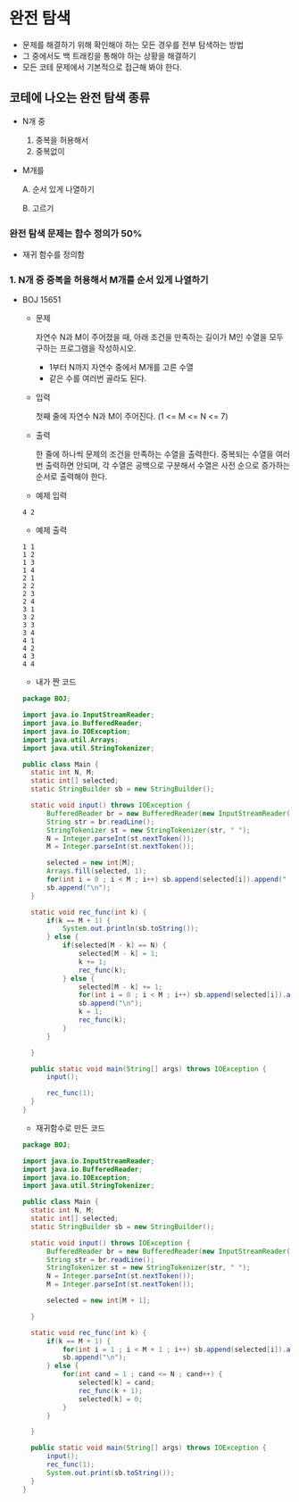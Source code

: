 # 완전 탐색

* 문제를 해결하기 위해 확인해야 하는 모든 경우를 전부 탐색하는 방법
* 그 중에서도 백 트래킹을 통해야 하는 상황을 해결하기
* 모든 코테 문제에서 기본적으로 접근해 봐야 한다.



## 코테에 나오는 완전 탐색 종류

* N개 중

  1. 중복을 허용해서
  2. 중복없이

* M개를

  A. 순서 있게 나열하기

  B. 고르기



### 완전 탐색 문제는 함수 정의가 50%

* 재귀 함수를 정의함



### 1. N개 중 중복을 허용해서 M개를 순서 있게 나열하기

* BOJ 15651

  * 문제

    자연수 N과 M이 주어졌을 때, 아래 조건을 만족하는 길이가 M인 수열을 모두 구하는 프로그램을 작성하시오.

    * 1부터 N까지 자연수 중에서 M개를 고른 수열
    * 같은 수를 여러번 골라도 된다.

  * 입력

    첫째 줄에 자연수 N과 M이 주어진다. (1 <= M <= N <= 7)

  * 출력

    한 줄에 하나씩 문제의 조건을 만족하는 수열을 출력한다. 중복되는 수열을 여러번 출력하면 안되며, 각 수열은 공백으로 구분해서 수열은 사전 순으로 증가하는 순서로 출력해야 한다.

  * 예제 입력

  ```
  4 2
  ```

  * 예제 출력

  ```
  1 1
  1 2
  1 3
  1 4
  2 1
  2 2
  2 3
  2 4
  3 1
  3 2
  3 3
  3 4
  4 1
  4 2
  4 3
  4 4	
  ```
  
  * 내가 짠 코드
  
  ~~~java
  package BOJ;
  
  import java.io.InputStreamReader;
  import java.io.BufferedReader;
  import java.io.IOException;
  import java.util.Arrays;
  import java.util.StringTokenizer;
  
  public class Main {
  	static int N, M;
  	static int[] selected;
  	static StringBuilder sb = new StringBuilder();
  
  	static void input() throws IOException {
  		BufferedReader br = new BufferedReader(new InputStreamReader(System.in));
  		String str = br.readLine();
  		StringTokenizer st = new StringTokenizer(str, " ");
  		N = Integer.parseInt(st.nextToken());
  		M = Integer.parseInt(st.nextToken());
  
  		selected = new int[M];
  		Arrays.fill(selected, 1);
  		for(int i = 0 ; i < M ; i++) sb.append(selected[i]).append(" ");
  		sb.append("\n");
  	}
  
  	static void rec_func(int k) {
  		if(k == M + 1) {
  			System.out.println(sb.toString());
  		} else {
  			if(selected[M - k] == N) {
  				selected[M - k] = 1;
  				k += 1;
  				rec_func(k);
  			} else {
  				selected[M - k] += 1;
  				for(int i = 0 ; i < M ; i++) sb.append(selected[i]).append(" ");
  				sb.append("\n");
  				k = 1;
  				rec_func(k);
  			}
  		}
  
  	}
  
  	public static void main(String[] args) throws IOException {
  		input();
  
  		rec_func(1);
  	}
  }
  
  
  ~~~
  
  
  
  * 재귀함수로 만든 코드
  
  ~~~java
  package BOJ;
  
  import java.io.InputStreamReader;
  import java.io.BufferedReader;
  import java.io.IOException;
  import java.util.StringTokenizer;
  
  public class Main {
  	static int N, M;
  	static int[] selected;
  	static StringBuilder sb = new StringBuilder();
  
  	static void input() throws IOException {
  		BufferedReader br = new BufferedReader(new InputStreamReader(System.in));
  		String str = br.readLine();
  		StringTokenizer st = new StringTokenizer(str, " ");
  		N = Integer.parseInt(st.nextToken());
  		M = Integer.parseInt(st.nextToken());
  
  		selected = new int[M + 1];
  
  	}
  
  	static void rec_func(int k) {
  		if(k == M + 1) {
  			for(int i = 1 ; i < M + 1 ; i++) sb.append(selected[i]).append(" ");
  			sb.append("\n");
  		} else {
  			for(int cand = 1 ; cand <= N ; cand++) {
  				selected[k] = cand;
  				rec_func(k + 1);
  				selected[k] = 0;
  			}
  		}
  
  	}
  
  	public static void main(String[] args) throws IOException {
  		input();
  		rec_func(1);
  		System.out.print(sb.toString());
  	}
  }
  ~~~
  
  

